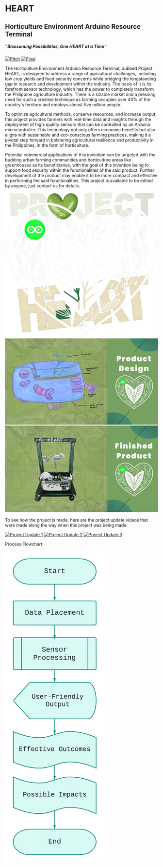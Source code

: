 # HEART
## Horticulture Environment Arduino Resource Terminal

##### "Blossoming Possibilities, One HEART at a Time"

[![Pitch](https://img.youtube.com/vi/jjRPsUpYvx0/0.jpg)](https://www.youtube.com/watch?v=jjRPsUpYvx0)
[![Final](https://img.youtube.com/vi/2eCFQCTXoSQ/0.jpg)](https://www.youtube.com/watch?v=2eCFQCTXoSQ)

The Horticulture Environment Arduino Resource Terminal, dubbed Project HEART, is designed to address a range of agricultural challenges, including low crop yields and food security concerns while bridging the longstanding gap in research and development within the industry. The basis of it is its forefront sensor technology, which has the power to completely transform the Philippine agriculture industry. There is a sizable market and a pressing need for such a creative technique as farming occupies over 40% of the country's territory and employs almost five million people. 

To optimize agricultural methods, conserve resources, and increase output, this project provides farmers with real-time data and insights through the deployment of high-quality sensors that can be controlled by an Arduino microcontroller. This technology not only offers economic benefits but also aligns with sustainable and eco-conscious farming practices, making it a pivotal step forward in bolstering agricultural resilience and productivity in the Philippines, in the form of horticulture.

Potential commercial applications of this invention can be targeted with the budding urban farming communities and horticulture areas like greenhouses as its beneficiaries, with the goal of this invention being to support food security within the functionalities of the said product. Further development of the product may enable it to be more compact and effective in performing the said functionalities. This project is available to be edited by anyone, just contact us for details.

![Logo](https://github.com/arashinomarco/Horticulture-Environment-Arduino-Resource-Terminal/blob/main/Other%20Assets/Project%20HEART%20Logo%201.png?raw=true)
![Blueprint](https://github.com/arashinomarco/Horticulture-Environment-Arduino-Resource-Terminal/blob/main/Other%20Assets/Project%20HEART%20Blueprint%201%20-%20Green%20BG.png?raw=true)
![Product](https://github.com/arashinomarco/Horticulture-Environment-Arduino-Resource-Terminal/blob/main/Other%20Assets/Project%20HEART%20Finish%20-%20Green%20BG.png?raw=true)

To see how the project is made, here are the project update videos that were made along the way when this project was being made:

[![Project Update 1](https://img.youtube.com/vi/MEZTpggcBWU/0.jpg)](https://www.youtube.com/watch?v=MEZTpggcBWU)
[![Project Update 2](https://img.youtube.com/vi/9F9G0XREmz4/0.jpg)](https://www.youtube.com/watch?v=9F9G0XREmz4)
[![Project Update 3](https://img.youtube.com/vi/r7t68qT2mUs/0.jpg)](https://www.youtube.com/watch?v=r7t68qT2mUs)

Process Flowchart:

![Flowchart](https://github.com/arashinomarco/Horticulture-Environment-Arduino-Resource-Terminal/blob/main/Other%20Assets/Process%20Flowchart.png?raw=true)
